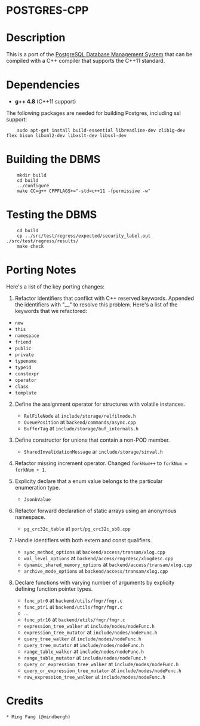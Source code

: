 # POSTGRES-CPP 

# Description

This is a port of the [PostgreSQL Database Management System](https://www.postgresql.org/) that can be compiled with a C++ compiler that supports the C++11 standard.

# Dependencies

- **g++ 4.8** (C++11 support)

The following packages are needed for building Postgres, including ssl support: 

```
	sudo apt-get install build-essential libreadline-dev zlib1g-dev flex bison libxml2-dev libxslt-dev libssl-dev
```

# Building the DBMS

```
    mkdir build
    cd build
    ../configure
    make CC=g++ CPPFLAGS+="-std=c++11 -fpermissive -w"
```

# Testing the DBMS

```
    cd build
    cp ../src/test/regress/expected/security_label.out ./src/test/regress/results/
    make check
```

# Porting Notes

Here's a list of the key porting changes:

1. Refactor identifiers that conflict with C++ reserved keywords. Appended the identifiers with "__" to resolve this problem. Here's a list of the keywords that we refactored:

  * `new`
  * `this`
  * `namespace`
  * `friend`
  * `public`
  * `private`
  * `typename`
  * `typeid`
  * `constexpr`
  * `operator`
  * `class`
  * `template`

2. Define the assignment operator for structures with volatile instances.

    * `RelFileNode` at `include/storage/relfilnode.h`
    * `QueuePosition` at `backend/commands/async.cpp`
    * `BufferTag` at `include/storage/buf_internals.h`

3. Define constructor for unions that contain a non-POD member.

    * `SharedInvalidationMessage` ar `include/storage/sinval.h`

4. Refactor missing increment operator. Changed `forkNum++` to `forkNum = forkNum + 1`.

5. Explicity declare that a enum value belongs to the particular enumeration type.

    * `JsonbValue`

7. Refactor forward declaration of static arrays using an anonymous namespace.

    * `pg_crc32c_table` at `port/pg_crc32c_sb8.cpp`

8. Handle identifiers with both extern and const qualifiers.

    * `sync_method_options` at `backend/access/transam/xlog.cpp`
    * `wal_level_options` at `backend/access/rmgrdesc/xlogdesc.cpp`
    * `dynamic_shared_memory_options` at `backend/access/transam/xlog.cpp`
    * `archive_mode_options` at `backend/access/transam/xlog.cpp`

9. Declare functions with varying number of arguments by explicity defining function pointer types.

    * `func_ptr0` at `backend/utils/fmgr/fmgr.c`
    * `func_ptr1` at `backend/utils/fmgr/fmgr.c`
    * ...
    * `func_ptr16` at `backend/utils/fmgr/fmgr.c`
    * `expression_tree_walker` at `include/nodes/nodeFunc.h`
    * `expression_tree_mutator` at `include/nodes/nodeFunc.h`
    * `query_tree_walker` at `include/nodes/nodeFunc.h`
    * `query_tree_mutator` at `include/nodes/nodeFunc.h`
    * `range_table_walker` at `include/nodes/nodeFunc.h`
    * `range_table_mutator` at `include/nodes/nodeFunc.h`
    * `query_or_expression_tree_walker` at `include/nodes/nodeFunc.h`
    * `query_or_expression_tree_mutator` at `include/nodes/nodeFunc.h`
    * `raw_expression_tree_walker` at `include/nodes/nodeFunc.h`

# Credits

	* Ming Fang (@mindbergh)	
